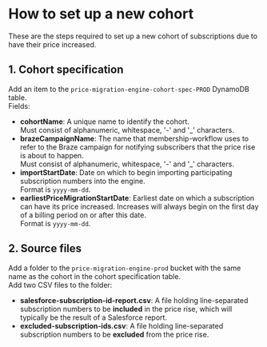 # How to set up a new cohort

These are the steps required to set up a new cohort of subscriptions due to have their price increased.

## 1. Cohort specification

Add an item to the `price-migration-engine-cohort-spec-PROD` DynamoDB table.  
Fields:
* **cohortName**: A unique name to identify the cohort.  
Must consist of alphanumeric, whitespace, '-' and '_' characters.
* **brazeCampaignName**: The name that membership-workflow uses to refer to the Braze campaign for notifying subscribers
that the price rise is about to happen.  
Must consist of alphanumeric, whitespace, '-' and '_' characters.
* **importStartDate**: Date on which to begin importing participating subscription numbers into the engine.  
Format is `yyyy-mm-dd`.
* **earliestPriceMigrationStartDate**: Earliest date on which a subscription can have its price increased.  Increases
will always begin on the first day of a billing period on or after this date.  
Format is `yyyy-mm-dd`.

## 2. Source files

Add a folder to the `price-migration-engine-prod` bucket with the same name as the cohort in the cohort specification
table.  
Add two CSV files to the folder:
* **salesforce-subscription-id-report.csv**: A file holding line-separated subscription numbers to be **included** in the 
price rise, which will typically be the result of a Salesforce report.
* **excluded-subscription-ids.csv**: A file holding line-separated subscription numbers to be **excluded** from the price 
rise.
